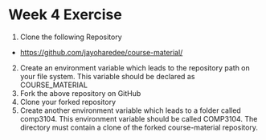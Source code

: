 # Week 4 Exercise

1. Clone the following Repository
  - https://github.com/jayoharedee/course-material/
2. Create an environment variable which leads to the repository path on your file system. This variable should be declared as COURSE_MATERIAL
3. Fork the above repository on GitHub
4. Clone your forked repository
5. Create another environment variable which leads to a folder called comp3104. This environment variable should be called COMP3104. The directory must contain a clone of the forked course-material repository.